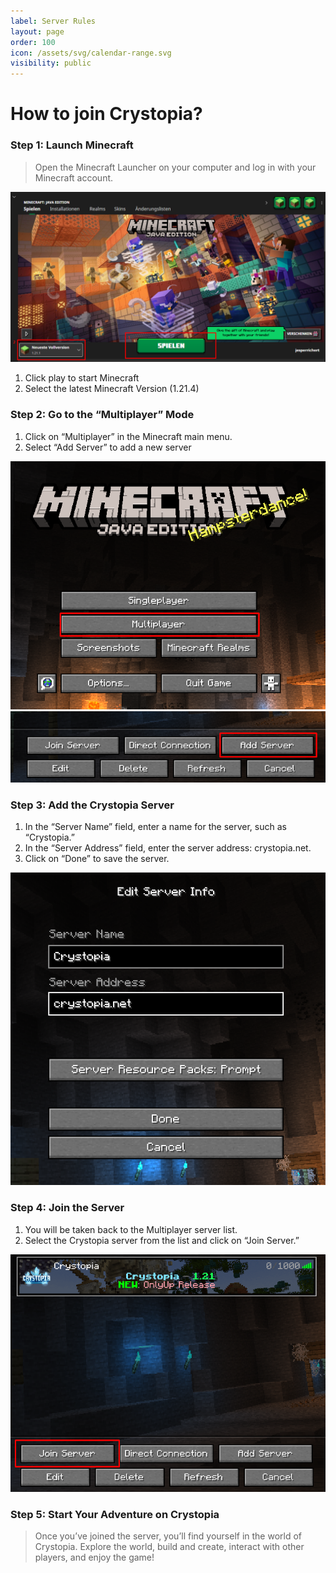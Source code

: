 ```yaml
---
label: Server Rules
layout: page
order: 100
icon: /assets/svg/calendar-range.svg
visibility: public
---
```


# How to join Crystopia?

### Step 1: Launch Minecraft
> Open the Minecraft Launcher on your computer and log in with your Minecraft account.

![Open the Minecraft Launcher](/assets/images/mc-start.join.png)

1. Click play to start Minecraft
2. Select the latest Minecraft Version (1.21.4)

### Step 2: Go to the “Multiplayer” Mode

1. Click on “Multiplayer” in the Minecraft main menu.
2. Select “Add Server” to add a new server

![Click on Multiplayer](/assets/images/ingame-click-player.png)
![Add a new Server](/assets/images/add-server.png)

### Step 3: Add the Crystopia Server

1. In the “Server Name” field, enter a name for the server, such as “Crystopia.”
2. In the “Server Address” field, enter the server address: crystopia.net.
3. Click on “Done” to save the server.

![Add the Server Crystopia.net](/assets/images/add-server-modal.png)

### Step 4: Join the Server

1. You will be taken back to the Multiplayer server list.
2. Select the Crystopia server from the list and click on “Join Server.”

![Join Crystopia.net](/assets/images/server-join.png)

### Step 5: Start Your Adventure on Crystopia
> Once you’ve joined the server, you’ll find yourself in the world of Crystopia. Explore the world, build and create, interact with other players, and enjoy the game!